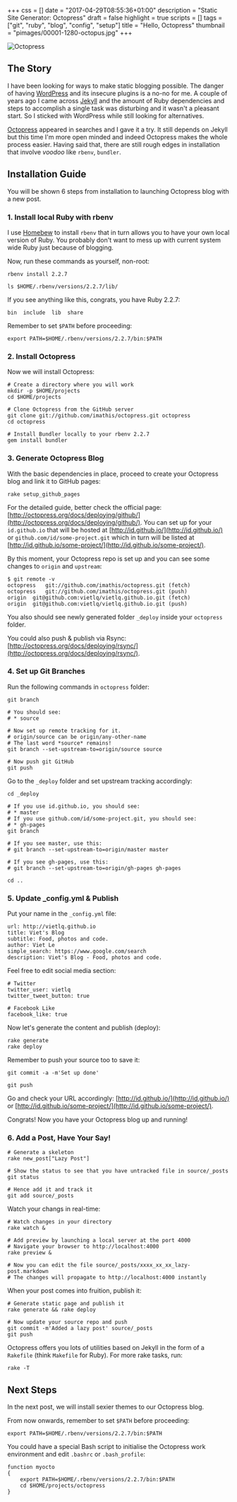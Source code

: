 +++
css = []
date = "2017-04-29T08:55:36+01:00"
description = "Static Site Generator: Octopress"
draft = false
highlight = true
scripts = []
tags = ["git", "ruby", "blog", "config", "setup"]
title = "Hello, Octopress"
thumbnail = "pimages/00001-1280-octopus.jpg"
+++

![Octopress](/pimages/00001-1280-octopus.jpg)

## The Story

I have been looking for ways to make static blogging possible. The danger of having [WordPress](https://wordpress.org/) and its insecure plugins is a no-no for me. A couple of years ago I came across [Jekyll](http://jekyllrb.com/) and the amount of Ruby dependencies and steps to accomplish a single task was disturbing and it wasn't a pleasant start. So I sticked with WordPress while still looking for alternatives.

[Octopress](http://octopress.org/) appeared in searches and I gave it a try. It still depends on Jekyll but this time I'm more open minded and indeed Octopress makes the whole process easier. Having said that, there are still rough edges in installation that involve *voodoo* like `rbenv`, `bundler`.

## Installation Guide

You will be shown 6 steps from installation to launching Octopress blog with a new post.

### 1. Install local Ruby with rbenv

I use [Homebew](https://brew.sh/) to install `rbenv` that in turn allows you to have your own local version of Ruby. You probably don't want to mess up with current system wide Ruby just because of blogging.

Now, run these commands as yourself, non-root:

```
rbenv install 2.2.7

ls $HOME/.rbenv/versions/2.2.7/lib/
```

If you see anything like this, congrats, you have Ruby 2.2.7:

```
bin  include  lib  share
```

Remember to set `$PATH` before proceeding:

```
export PATH=$HOME/.rbenv/versions/2.2.7/bin:$PATH
```

### 2. Install Octopress

Now we will install Octopress:

```
# Create a directory where you will work
mkdir -p $HOME/projects
cd $HOME/projects

# Clone Octopress from the GitHub server
git clone git://github.com/imathis/octopress.git octopress
cd octopress

# Install Bundler locally to your rbenv 2.2.7
gem install bundler
```

### 3. Generate Octopress Blog

With the basic dependencies in place, proceed to create your Octopress blog and link it to GitHub pages:

```
rake setup_github_pages
```

For the detailed guide, better check the official page: [http://octopress.org/docs/deploying/github/](http://octopress.org/docs/deploying/github/). You can set up for your `id.github.io` that will be hosted at [http://id.github.io/](http://id.github.io/) or `github.com/id/some-project.git` which in turn will be listed at [http://id.github.io/some-project/](http://id.github.io/some-project/).

By this moment, your Octopress repo is set up and you can see some changes to `origin` and `upstream`:

```
$ git remote -v
octopress	git://github.com/imathis/octopress.git (fetch)
octopress	git://github.com/imathis/octopress.git (push)
origin	git@github.com:vietlq/vietlq.github.io.git (fetch)
origin	git@github.com:vietlq/vietlq.github.io.git (push)
```

You also should see newly generated folder `_deploy` inside your `octopress` folder.

You could also push & publish via Rsync: [http://octopress.org/docs/deploying/rsync/](http://octopress.org/docs/deploying/rsync/).

### 4. Set up Git Branches

Run the following commands in `octopress` folder:

```
git branch

# You should see:
# * source

# Now set up remote tracking for it.
# origin/source can be origin/any-other-name
# The last word *source* remains!
git branch --set-upstream-to=origin/source source

# Now push git GitHub
git push
```

Go to the `_deploy` folder and set upstream tracking accordingly:

```
cd _deploy

# If you use id.github.io, you should see:
# * master
# If you use github.com/id/some-project.git, you should see:
# * gh-pages
git branch

# If you see master, use this:
# git branch --set-upstream-to=origin/master master

# If you see gh-pages, use this:
# git branch --set-upstream-to=origin/gh-pages gh-pages

cd ..
```

### 5. Update \_config.yml & Publish

Put your name in the `_config.yml` file:

```
url: http://vietlq.github.io
title: Viet's Blog
subtitle: Food, photos and code.
author: Viet Le
simple_search: https://www.google.com/search
description: Viet's Blog - Food, photos and code.
```

Feel free to edit social media section:

```
# Twitter
twitter_user: vietlq
twitter_tweet_button: true
```

```
# Facebook Like
facebook_like: true
```

Now let's generate the content and publish (deploy):

```
rake generate
rake deploy
```

Remember to push your source too to save it:

```
git commit -a -m'Set up done'

git push
```

Go and check your URL accordingly: [http://id.github.io/](http://id.github.io/) or [http://id.github.io/some-project/](http://id.github.io/some-project/).

Congrats! Now you have your Octopress blog up and running!

### 6. Add a Post, Have Your Say!

```
# Generate a skeleton
rake new_post["Lazy Post"]

# Show the status to see that you have untracked file in source/_posts
git status

# Hence add it and track it
git add source/_posts
```

Watch your changs in real-time:

```
# Watch changes in your directory
rake watch &

# Add preview by launching a local server at the port 4000
# Navigate your browser to http://localhost:4000
rake preview &

# Now you can edit the file source/_posts/xxxx_xx_xx_lazy-post.markdown
# The changes will propagate to http://localhost:4000 instantly
```

When your post comes into fruition, publish it:

```
# Generate static page and publish it
rake generate && rake deploy

# Now update your source repo and push
git commit -m'Added a lazy post' source/_posts
git push
```

Octopress offers you lots of utilities based on Jekyll in the form of a `Rakefile` (think `Makefile` for Ruby). For more rake tasks, run:

```
rake -T
```

## Next Steps

In the next post, we will install sexier themes to our Octopress blog.

From now onwards, remember to set `$PATH` before proceeding:

```
export PATH=$HOME/.rbenv/versions/2.2.7/bin:$PATH
```

You could have a special Bash script to initialise the Octopress work environment and edit `.bashrc` or `.bash_profile`:

```
function myocto
{
    export PATH=$HOME/.rbenv/versions/2.2.7/bin:$PATH
    cd $HOME/projects/octopress
}
```
